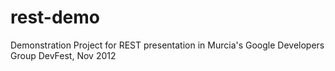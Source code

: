 rest-demo
=========

Demonstration Project for REST presentation in Murcia's Google Developers Group DevFest, Nov 2012